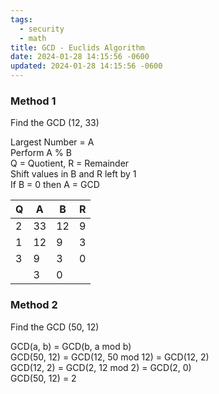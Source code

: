 ```yaml
---
tags:
  - security
  - math
title: GCD - Euclids Algorithm
date: 2024-01-28 14:15:56 -0600
updated: 2024-01-28 14:15:56 -0600
---
```


### Method 1

Find the GCD (12, 33)

Largest Number = A  
Perform A % B  
Q = Quotient, R = Remainder  
Shift values in B and R left by 1  
If B = 0 then A = GCD

| Q   | A   | B   | R   |
| --- | --- | --- | --- |
| 2   | 33  | 12  | 9   |
| 1   | 12  | 9   | 3   |
| 3   | 9   | 3   | 0   |
|     | 3   | 0   |     |

### Method 2

Find the GCD (50, 12)

GCD(a, b) = GCD(b, a mod b)  
GCD(50, 12) = GCD(12, 50 mod 12) = GCD(12, 2)  
GCD(12, 2) = GCD(2, 12 mod 2) = GCD(2, 0)  
GCD(50, 12) = 2
